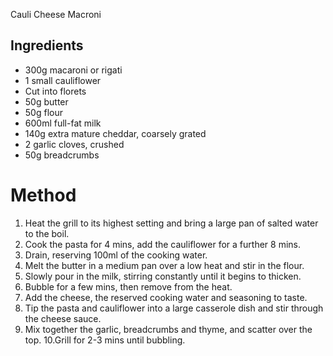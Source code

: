 Cauli Cheese Macroni

## Ingredients

- 300g macaroni or rigati
- 1 small cauliflower
- Cut into florets
- 50g butter
- 50g flour
- 600ml full-fat milk
- 140g extra mature cheddar, coarsely grated
- 2 garlic cloves, crushed
- 50g breadcrumbs

# Method

1. Heat the grill to its highest setting and bring a large pan of salted water to the boil. 
2. Cook the pasta for 4 mins, add the cauliflower for a further 8 mins.
3. Drain, reserving 100ml of the cooking water.
4. Melt the butter in a medium pan over a low heat and stir in the flour. 
5. Slowly pour in the milk, stirring constantly until it begins to thicken. 
6. Bubble for a few mins, then remove from the heat.
7. Add the cheese, the reserved cooking water and seasoning to taste.
8. Tip the pasta and cauliflower into a large casserole dish and stir through the cheese sauce. 
9. Mix together the garlic, breadcrumbs and thyme, and scatter over the top.
10.Grill for 2-3 mins until bubbling.
